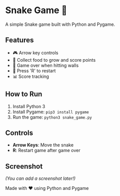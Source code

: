 # Snake Game 🐍

A simple Snake game built with Python and Pygame.

## Features
- 🎮 Arrow key controls
- 🍎 Collect food to grow and score points
- 🚨 Game over when hitting walls
- 🔄 Press 'R' to restart
- 📊 Score tracking

## How to Run
1. Install Python 3
2. Install Pygame: `pip3 install pygame`
3. Run the game: `python3 snake_game.py`

## Controls
- **Arrow Keys**: Move the snake
- **R**: Restart game after game over

## Screenshot
*(You can add a screenshot later!)*

Made with ❤️ using Python and Pygame